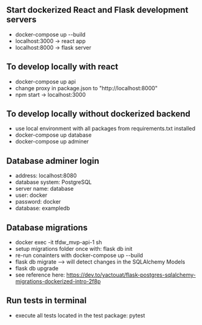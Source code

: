 ## Start dockerized React and Flask development servers
- docker-compose up --build
- localhost:3000 -> react app
- localhost:8000 -> flask server

## To develop locally with react
- docker-compose up api
- change proxy in package.json to "http://localhost:8000"
- npm start -> localhost:3000

## To develop locally without dockerized backend
- use local environment with all packages from requirements.txt installed
- docker-compose up database
- docker-compose up adminer

## Database adminer login
- address: localhost:8080
- database system: PostgreSQL
- server name: database
- user: docker
- password: docker
- database: exampledb

## Database migrations

- docker exec -it  tfdw_mvp-api-1 sh
- setup migrations folder once with: flask db init
- re-run conainters with docker-compose up --build
- flask db migrate --> will detect changes in the SQLAlchemy Models
- flask db upgrade
- see reference here: https://dev.to/yactouat/flask-postgres-sqlalchemy-migrations-dockerized-intro-2f8p

## Run tests in terminal

- execute all tests located in the test package: pytest
